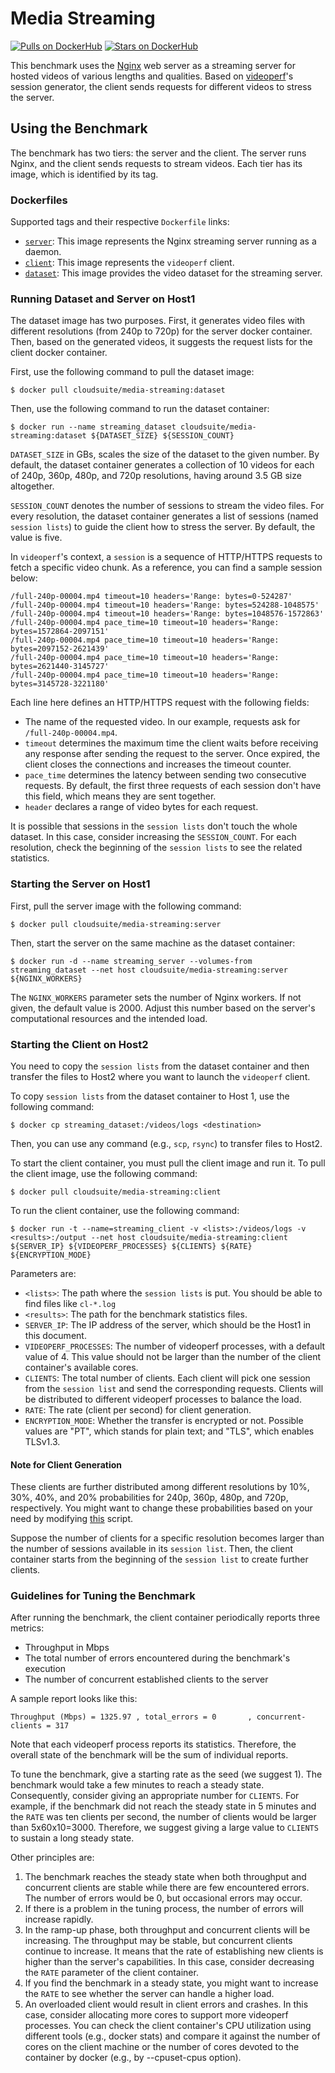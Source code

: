 # Media Streaming

[![Pulls on DockerHub][dhpulls]][dhrepo]
[![Stars on DockerHub][dhstars]][dhrepo]

This benchmark uses the [Nginx][nginx_repo] web server as a streaming server for hosted videos of various lengths and qualities. Based on [videoperf][httperf_repo]'s session generator, the client sends requests for different videos to stress the server.

## Using the Benchmark ##
The benchmark has two tiers: the server and the client. The server runs Nginx, and the client sends requests to stream videos. Each tier has its image, which is identified by its tag.

### Dockerfiles ###

Supported tags and their respective `Dockerfile` links:

 - [`server`][serverdocker]: This image represents the Nginx streaming server running as a daemon.
 - [`client`][clientdocker]: This image represents the `videoperf` client.
 - [`dataset`][datasetdocker]: This image provides the video dataset for the streaming server.

### Running Dataset and Server on Host1

The dataset image has two purposes. First, it generates video files with different resolutions (from 240p to 720p) for the server docker container. 
Then, based on the generated videos, it suggests the request lists for the client docker container. 

First, use the following command to pull the dataset image:

    $ docker pull cloudsuite/media-streaming:dataset

Then, use the following command to run the dataset container:

    $ docker run --name streaming_dataset cloudsuite/media-streaming:dataset ${DATASET_SIZE} ${SESSION_COUNT}
    
`DATASET_SIZE` in GBs, scales the size of the dataset to the given number. By default, the dataset container generates a collection of 10 videos for each of 240p, 360p, 480p, and 720p resolutions, having around 3.5 GB size altogether. 

`SESSION_COUNT` denotes the number of sessions to stream the video files. For every resolution, the dataset container generates a list of sessions (named `session lists`) to guide the client how to stress the server. By default, the value is five. 

In `videoperf`'s context, a `session` is a sequence of HTTP/HTTPS requests to fetch a specific video chunk. As a reference, you can find a sample session below:

```
/full-240p-00004.mp4 timeout=10 headers='Range: bytes=0-524287'
/full-240p-00004.mp4 timeout=10 headers='Range: bytes=524288-1048575'
/full-240p-00004.mp4 timeout=10 headers='Range: bytes=1048576-1572863'
/full-240p-00004.mp4 pace_time=10 timeout=10 headers='Range: bytes=1572864-2097151'
/full-240p-00004.mp4 pace_time=10 timeout=10 headers='Range: bytes=2097152-2621439'
/full-240p-00004.mp4 pace_time=10 timeout=10 headers='Range: bytes=2621440-3145727'
/full-240p-00004.mp4 pace_time=10 timeout=10 headers='Range: bytes=3145728-3221180'
```
Each line here defines an HTTP/HTTPS request with the following fields:
- The name of the requested video. In our example, requests ask for `/full-240p-00004.mp4`.
- `timeout` determines the maximum time the client waits before receiving any response after sending the request to the server. Once expired, the client closes the connections and increases the timeout counter. 
- `pace_time` determines the latency between sending two consecutive requests. By default, the first three requests of each session don't have this field, which means they are sent together. 
- `header` declares a range of video bytes for each request. 

It is possible that sessions in the `session lists` don't touch the whole dataset. In this case, consider increasing the `SESSION_COUNT`. For each resolution, check the beginning of the `session lists` to see the related statistics.

### Starting the Server on Host1 ####
First,  pull the server image with the following command:

    $ docker pull cloudsuite/media-streaming:server

Then, start the server on the same machine as the dataset container: 

    $ docker run -d --name streaming_server --volumes-from streaming_dataset --net host cloudsuite/media-streaming:server ${NGINX_WORKERS}

The `NGINX_WORKERS` parameter sets the number of Nginx workers. If not given, the default value is 2000. Adjust this number based on the server's computational resources and the intended load.  

### Starting the Client on Host2 ###

You need to copy the `session lists` from the dataset container and then transfer the files to Host2 where you want to launch the `videoperf` client. 

To copy `session lists` from the dataset container to Host 1, use the following command:

    $ docker cp streaming_dataset:/videos/logs <destination>

Then, you can use any command (e.g., `scp`, `rsync`) to transfer files to Host2. 

To start the client container, you must pull the client image and run it. To pull the client image, use the following command:

    $ docker pull cloudsuite/media-streaming:client

To run the client container, use the following command:

    $ docker run -t --name=streaming_client -v <lists>:/videos/logs -v <results>:/output --net host cloudsuite/media-streaming:client ${SERVER_IP} ${VIDEOPERF_PROCESSES} ${CLIENTS} ${RATE} ${ENCRYPTION_MODE}

Parameters are:
- `<lists>`: The path where the `session lists` is put. You should be able to find files like `cl-*.log`
- `<results>`: The path for the benchmark statistics files. 
- `SERVER_IP`: The IP address of the server, which should be the Host1 in this document. 
- `VIDEOPERF_PROCESSES`: The number of videoperf processes, with a default value of 4. This value should not be larger than the number of the client container's available cores. 
- `CLIENTS`: The total number of clients. Each client will pick one session from the `session list` and send the corresponding requests. Clients will be distributed to different videoperf processes to balance the load. 
- `RATE`: The rate (client per second) for client generation. 
- `ENCRYPTION_MODE`: Whether the transfer is encrypted or not. Possible values are "PT", which stands for plain text; and "TLS", which enables TLSv1.3.

#### Note for Client Generation

These clients are further distributed among different resolutions by 10%, 30%, 40%, and 20% probabilities for 240p, 360p, 480p, and 720p, respectively. You might want to change these probabilities based on your need by modifying [this](https://github.com/parsa-epfl/cloudsuite/blob/main/benchmarks/media-streaming/client/files/run/peak_hunter/launch_remote.sh) script. 

Suppose the number of clients for a specific resolution becomes larger than the number of sessions available in its `session list`. Then, the client container starts from the beginning of the `session list` to create further clients. 

### Guidelines for Tuning the Benchmark

After running the benchmark, the client container periodically reports three metrics:
- Throughput in Mbps
- The total number of errors encountered during the benchmark's execution
- The number of concurrent established clients to the server

A sample report looks like this:
```
Throughput (Mbps) = 1325.97 , total_errors = 0       , concurrent-clients = 317
```
Note that each videoperf process reports its statistics. Therefore, the overall state of the benchmark will be the sum of individual reports. 

To tune the benchmark, give a starting rate as the seed (we suggest 1). The benchmark would take a few minutes to reach a steady state. Consequently, consider giving an appropriate number for `CLIENTS`. For example, if the benchmark did not reach the steady state in 5 minutes and the `RATE` was ten clients per second, the number of clients would be larger than 5x60x10=3000. Therefore, we suggest giving a large value to `CLIENTS` to sustain a long steady state. 

Other principles are:
1. The benchmark reaches the steady state when both throughput and concurrent clients are stable while there are few encountered errors. The number of errors would be 0, but occasional errors may occur. 
2. If there is a problem in the tuning process, the number of errors will increase rapidly. 
3. In the ramp-up phase, both throughput and concurrent clients will be increasing. The throughput may be stable, but concurrent clients continue to increase. It means that the rate of establishing new clients is higher than the server's capabilities. In this case, consider decreasing the `RATE` parameter of the client container.
4. If you find the benchmark in a steady state, you might want to increase the `RATE` to see whether the server can handle a higher load.
5. An overloaded client would result in client errors and crashes. In this case, consider allocating more cores to support more videoperf processes.  You can check the client container's CPU utilization using different tools (e.g., docker stats) and compare it against the number of cores on the client machine or the number of cores devoted to the container by docker (e.g., by --cpuset-cpus option).

[datasetdocker]: https://github.com/parsa-epfl/cloudsuite/blob/main/benchmarks/media-streaming/dataset/Dockerfile "Dataset Dockerfile"  

[serverdocker]: https://github.com/parsa-epfl/cloudsuite/blob/main/benchmarks/media-streaming/server/Dockerfile "Server Dockerfile"

[clientdocker]: https://github.com/parsa-epfl/cloudsuite/blob/main/benchmarks/media-streaming/client/Dockerfile "Client Dockerfile"

[repo]: https://github.com/parsa-epfl/cloudsuite/tree/main/benchmarks/media-streaming "GitHub Repo"
[dhrepo]: https://hub.docker.com/r/cloudsuite/media-streaming/ "DockerHub Page"
[dhpulls]: https://img.shields.io/docker/pulls/cloudsuite/media-streaming.svg "Go to DockerHub Page"
[dhstars]: https://img.shields.io/docker/stars/cloudsuite/media-streaming.svg "Go to DockerHub Page"
[nginx_repo]: https://github.com/nginx/nginx "Nginx repo"
[httperf_repo]: https://github.com/httperf/httperf "httperf repo"

